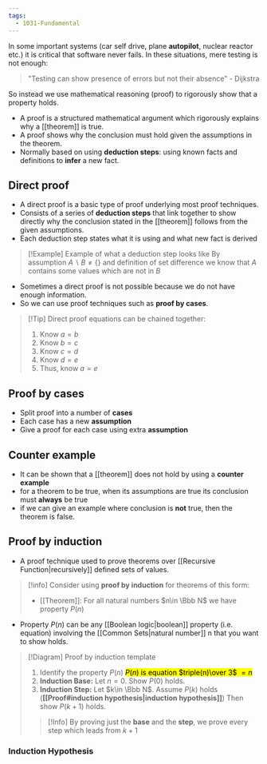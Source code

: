 ```yaml
---
tags:
  - 1031-Fundamental
---
```

In some important systems (car self drive, plane **autopilot**, nuclear reactor etc.) it is critical that software never fails. In these situations, mere testing is not enough:

> "Testing can show presence of errors but not their absence" - Dijkstra

So instead we use mathematical reasoning (proof) to rigorously show that a property holds.

- A proof is a structured mathematical argument which rigorously explains why a [[theorem]] is true.
- A proof shows why the conclusion must hold given the assumptions in the theorem.
- Normally based on using **deduction steps**: using known facts and definitions to **infer** a new fact.

## Direct proof
- A direct proof is a basic type of proof underlying most proof techniques.
- Consists of a series of **deduction steps** that link together to show directly why the conclusion stated in the [[theorem]] follows from the given assumptions.
- Each deduction step states what it is using and what new fact is derived

> [!Example] Example of what a deduction step looks like
> By assumption $A\backslash B\neq \{\}$ and definition of set difference we know that $A$ contains some values which are not in $B$ 

- Sometimes a direct proof is not possible because we do not have enough information.
- So we can use proof techniques such as **proof by cases**.


> [!Tip] Direct proof equations can be chained together:
> 1. Know $a=b$
> 2. Know $b=c$
> 3. Know $c=d$
> 4. Know $d=e$
> 5. Thus, know $a=e$


## Proof by cases
- Split proof into a number of **cases**
- Each case has a new **assumption**
- Give a proof for each case using extra **assumption**

## Counter example
- It can be shown that a [[theorem]] does not hold by using a **counter example**
- for a theorem to be true, when its assumptions are true its conclusion must **always** be true
- if we can give an example where conclusion is **not** true, then the theorem is false.

## Proof by induction
- A proof technique used to prove theorems over [[Recursive Function|recursively]] defined sets of values.

> [!info] Consider using **proof by induction** for theorems of this form:
> - [[Theorem]]: For all natural numbers $n\in \Bbb N$ we have property $P(n)$

 - Property $P(n)$ can be any [[Boolean logic|boolean]] property (i.e. equation) involving the [[Common Sets|natural number]] n that you want to show holds.

> [!Diagram] Proof by induction template
> 1. Identify the property $P(n)$
> 	<mark class="hltr-orange">$P(n)$ is equation $triple(n)\over 3$ $=n$</mark>
> 1. **Induction Base:** Let $n=0$. Show $P(0)$ holds.
> 2. **Induction Step:** Let $k\in \Bbb N$.
> 	Assume $P(k)$ holds (**[[Proof#induction hypothesis|induction hypothesis]]**)
> 	Then show $P(k+1)$ holds.
> > [!Info]
> By proving just the **base** and the **step**, we prove every step which leads from $k+1$







### Induction Hypothesis